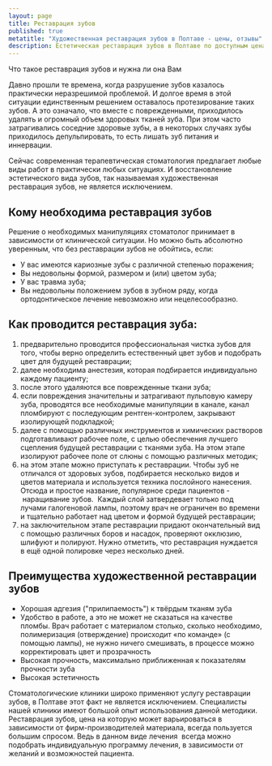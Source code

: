 ```yaml
---
layout: page
title: Реставрация зубов
published: true
metatitle: "Художественная реставрация зубов в Полтаве - цены, отзывы"
description: Естетическая реставрация зубов в Полтаве по доступным ценам. Современные пломбировочные материалы для наращивания зубов и квалифицированные специалисты.
---
```

Что такое реставрация зубов и нужна ли она Вам

Давно прошли те времена, когда разрушение зубов казалось практически неразрешимой проблемой. И долгое время в этой ситуации единственным решением оставалось протезирование таких зубов. А это означало, что вместе с поврежденными, приходилось удалять и огромный объем здоровых тканей зуба. При этом часто затрагивались соседние здоровые зубы, а в некоторых случаях зубы приходилось депульпировать, то есть лишать зуб питания и иннервации.

Сейчас современная терапевтическая стоматология предлагает любые виды работ в практически любых ситуациях. И восстановление эстетического вида зубов, так называемая художественная реставрация зубов, не является исключением.
<h2>Кому необходима реставрация зубов</h2>
Решение о необходимых манипуляциях стоматолог принимает в зависимости от клинической ситуации. Но можно быть абсолютно уверенным, что без реставрации зубов не обойтись, если:
<ul>
 	<li>У вас имеются кариозные зубы с различной степенью поражения;</li>
 	<li>Вы недовольны формой, размером и (или) цветом зуба;</li>
 	<li>У вас травма зуба;</li>
 	<li>Вы недовольны положением зубов в зубном ряду, когда ортодонтическое лечение невозможно или нецелесообразно.</li>
</ul>
<h2>Как проводится реставрация зуба:</h2>
<ol>
 	<li>предварительно проводится профессиональная чистка зубов для того, чтобы верно определить естественный цвет зубов и подобрать цвет для будущей реставрации;</li>
 	<li>далее необходима анестезия, которая подбирается индивидуально каждому пациенту;</li>
 	<li>после этого удаляются все поврежденные ткани зуба;</li>
 	<li>если повреждения значительны и затрагивают пульповую камеру зуба, проводятся все необходимые манипуляции в канале, канал пломбируют с последующим рентген-контролем, закрывают изолирующей подкладкой;</li>
 	<li>далее с помощью различных инструментов и химических растворов подготавливают рабочее поле, с целью обеспечения лучшего сцепления будущей реставрации с тканями зуба. На этом этапе изолируют рабочее поле от слюны с помощью различных методик;</li>
 	<li>на этом этапе можно приступать к реставрации. Чтобы зуб не отличался от здоровых зубов, подбирается несколько видов и цветов материала и используется техника послойного нанесения. Отсюда и простое название, популярное среди пациентов - наращивание зубов.  Каждый слой затвердевает только под лучами галогеновой лампы, поэтому врач не ограничен во времени и тщательно работает над цветом и формой будущей реставрации;</li>
 	<li>на заключительном этапе реставрации придают окончательный вид с помощью различных боров и насадок, проверяют окклюзию, шлифуют и полируют. Нужно отметить, что реставрация нуждается в ещё одной полировке через несколько дней.</li>
</ol>
<h2>Преимущества художественной реставрации зубов</h2>
<ul>
 	<li>Хорошая адгезия ("прилипаемость") к твёрдым тканям зуба</li>
 	<li>Удобство в работе, а это не может не сказаться на качестве пломбы. Врач работает с материалом столько, сколько необходимо, полимеризация (отверждение) происходит «по команде» (с помощью лампы), не нужно ничего смешивать, в процессе можно корректировать цвет и прозрачность</li>
 	<li>Высокая прочность, максимально приближенная к показателям прочности зуба</li>
 	<li>Высокая эстетичность</li>
</ul>
Стоматологические клиники широко применяют услугу реставрации зубов, в Полтаве этот факт не является исключением. Специалисты нашей клиники имеют большой опыт использования данной методики. Реставрация зубов, цена на которую может варьироваться в зависимости от фирм-производителей материала, всегда пользуется большим спросом. Ведь в данном виде лечения  всегда можно подобрать индивидуальную программу лечения, в зависимости от желаний и возможностей пациента.
